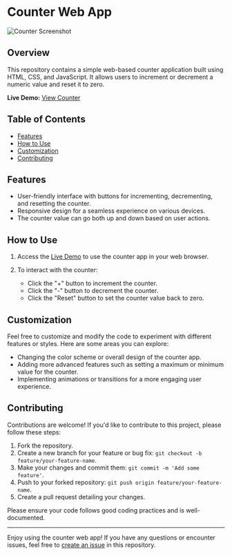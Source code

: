 # Counter Web App

![Counter Screenshot](https://devilhackzz.github.io/Counter/Screenshots/screenshot.png) <!-- Add a screenshot of your counter app here -->

## Overview

This repository contains a simple web-based counter application built using HTML, CSS, and JavaScript. It allows users to increment or decrement a numeric value and reset it to zero.

**Live Demo:** [View Counter](https://devilhackzz.github.io/Counter/)

## Table of Contents

- [Features](#features)
- [How to Use](#how-to-use)
- [Customization](#customization)
- [Contributing](#contributing)

## Features

- User-friendly interface with buttons for incrementing, decrementing, and resetting the counter.
- Responsive design for a seamless experience on various devices.
- The counter value can go both up and down based on user actions.

## How to Use

1. Access the [Live Demo](https://devilhackzz.github.io/Counter/) to use the counter app in your web browser.

2. To interact with the counter:
   - Click the "+" button to increment the counter.
   - Click the "-" button to decrement the counter.
   - Click the "Reset" button to set the counter value back to zero.

## Customization

Feel free to customize and modify the code to experiment with different features or styles. Here are some areas you can explore:

- Changing the color scheme or overall design of the counter app.
- Adding more advanced features such as setting a maximum or minimum value for the counter.
- Implementing animations or transitions for a more engaging user experience.

## Contributing

Contributions are welcome! If you'd like to contribute to this project, please follow these steps:

1. Fork the repository.
2. Create a new branch for your feature or bug fix: `git checkout -b feature/your-feature-name`.
3. Make your changes and commit them: `git commit -m 'Add some feature'`.
4. Push to your forked repository: `git push origin feature/your-feature-name`.
5. Create a pull request detailing your changes.

Please ensure your code follows good coding practices and is well-documented.

---

Enjoy using the counter web app! If you have any questions or encounter issues, feel free to [create an issue](https://github.com/devilhackzz/Counter/issues) in this repository.
